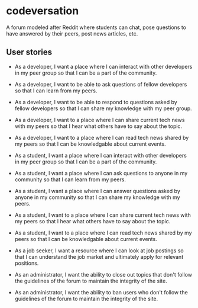 # codeversation
A forum modeled after Reddit where students can chat, pose questions to have answered by their peers, post news articles, etc.

## User stories

- As a developer, I want a place where I can interact with other developers in my peer group so that I can be a part of the community.  
- As a developer, I want to be able to ask questions of fellow developers so that I can learn from my peers.  
- As a developer, I want to be able to respond to questions asked by fellow developers so that I can share my knowledge with my peer group.
- As a developer, I want to a place where I can share current tech news with my peers so that I hear what others have to say about the topic.
- As a developer, I want to a place where I can read tech news shared by my peers so that I can be knowledgable about current events.

- As a student, I want a place where I can interact with other developers in my peer group so that I can be a part of the community.
- As a student, I want a place where I can ask questions to anyone in my community so that I can learn from my peers.
- As a student, I want a place where I can answer questions asked by anyone in my community so that I can share my knowledge with my peers.
- As a student, I want to a place where I can share current tech news with my peers so that I hear what others have to say about the topic.
- As a student, I want to a place where I can read tech news shared by my peers so that I can be knowledgable about current events.

- As a job seeker, I want a resource where I can look at job postings so that I can understand the job market and ultimately apply for relevant positions.

- As an administrator, I want the ability to close out topics that don't follow the guidelines of the forum to maintain the integrity of the site.
- As an administrator, I want the ability to ban users who don't follow the guidelines of the forum to maintain the integrity of the site.
